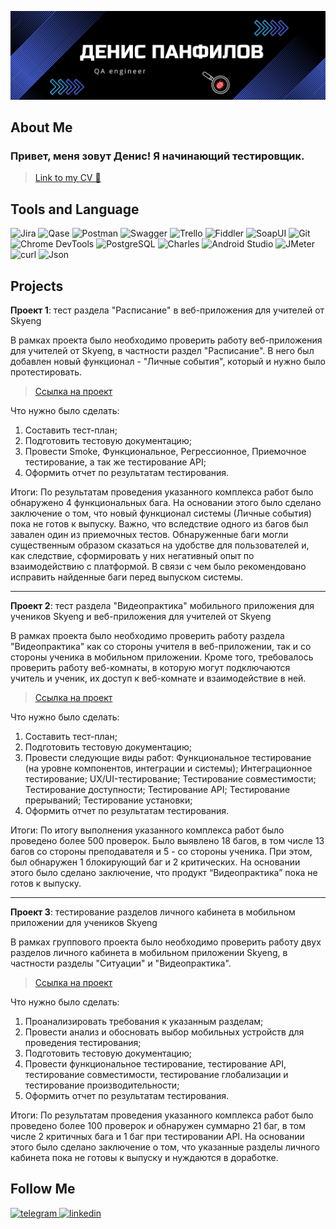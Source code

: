 ![Header](https://github.com/DenPanfilov/DenPanfilov/blob/main/assets/Header%20for%20github.png)

## About Me

### Привет, меня зовут Денис! Я начинающий тестировщик.

 >[Link to my CV 📇](https://drive.google.com/file/d/1Ehr_0VKqyYuftJ7KNpxux48KI2M0TZfm/view?usp=sharing)

## Tools and Language

![Jira](https://img.shields.io/badge/Jira-000000?style=for-the-bage&logo=jira&logoColor=0052CC)
![Qase](https://img.shields.io/badge/Qase-000000?style=for-the-bage&logo=Qase&logoColor=4F46DC)
![Postman](https://img.shields.io/badge/Postman-000000?style=for-the-bage&logo=Postman&logoColor=FF6C37)
![Swagger](https://img.shields.io/badge/Swagger-000000?style=for-the-bage&logo=Swagger&logoColor=85EA2D)
![Trello](https://img.shields.io/badge/Trello-000000?style=for-the-bage&logo=Trello&logoColor=0052CC)
![Fiddler](https://img.shields.io/badge/Fiddler-000000?style=for-the-bage&logo=Fiddler)
![SoapUI](https://img.shields.io/badge/SoapUI-000000?style=for-the-bage&logo=SoapUI)
![Git](https://img.shields.io/badge/Git-000000?style=for-the-bage&logo=Git&logoColor=F05032)
![Chrome DevTools](https://img.shields.io/badge/Chrome_DevTools-000000?style=for-the-bage&logo=ChromeDevTools)
![PostgreSQL](https://img.shields.io/badge/PostgreSQL-000000?style=for-the-bage&logo=PostgreSQL&logoColor=4169E1)
![Charles](https://img.shields.io/badge/Charles-000000?style=for-the-bage&logo=Charles&logoColor=F3F5F5)
![Android Studio](https://img.shields.io/badge/Android_Studio-000000?style=for-the-bage&logo=AndroidStudio&logoColor=3DDC84)
![JMeter](https://img.shields.io/badge/JMeter-000000?style=for-the-bage&logo=ApacheJMeter&logoColor=D22128)
![curl](https://img.shields.io/badge/curl-000000?style=for-the-bage&logo=curl&logoColor=073551)
![Json](https://img.shields.io/badge/Json-000000?style=for-the-bage&logo=Json&logoColor=545454)

## Projects

**Проект 1**: тест раздела "Расписание" в веб-приложения для учителей от Skyeng

В рамках проекта было необходимо проверить работу веб-приложения для учителей от Skyeng, в частности раздел "Расписание". В него был добавлен новый функционал - "Личные события", который и нужно было протестировать.
>[Ссылка на проект](https://docs.google.com/document/d/1DiHGMhb5PfrpUAJs19JVnShavAbMKcw7EnmVGWUhvbQ/edit?usp=sharing)


Что нужно было сделать:
<ol>
  <li>Составить тест-план;</li>
  <li>Подготовить тестовую документацию;</li>
  <li>Провести Smoke, Функциональное, Регрессионное, Приемочное тестирование, а так же тестирование API;</li>
  <li>Оформить отчет по результатам тестирования.</li>
</ol>

Итоги: По результатам проведения указанного комплекса работ было обнаружено 4 функциональных бага. На основании этого было сделано заключение о том, что новый функционал системы (Личные события) пока не готов к выпуску. Важно, что вследствие одного из багов был завален один из приемочных тестов. Обнаруженные баги могли существенным образом сказаться на удобстве для пользователей и, как следствие, сформировать у них негативный опыт по взаимодействию с платформой. В связи с чем было рекомендовано исправить найденные баги перед выпуском системы.

---

**Проект 2**: тест раздела "Видеопрактика" мобильного приложения для учеников Skyeng и веб-приложения для учителей от Skyeng

В рамках проекта было необходимо проверить работу раздела "Видеопрактика" как со стороны учителя в веб-приложении, так и со стороны ученика в мобильном приложении. Кроме того, требовалось проверить работу веб-комнаты, в которую могут подключаются учитель и ученик, их доступ к веб-комнате и взаимодействие в ней.
>[Ссылка на проект](https://luck-gong-9d0.notion.site/2ff4ff49c3a0470985aadb4562050020)

Что нужно было сделать:
<ol>
  <li>Составить тест-план;</li>
  <li>Подготовить тестовую документацию;</li>
  <li>Провести следующие виды работ: Функциональное тестирование (на уровне компонентов, интеграции и системы); Интеграционное тестирование; UX/UI-тестирование; Тестирование совместимости; Тестирование доступности; Тестирование API; Тестирование прерываний; Тестирование установки;</li>
  <li>Оформить отчет по результатам тестирования.</li>
</ol>

Итоги: По итогу выполнения указанного комплекса работ было проведено более 500 проверок. Было выявлено 18 багов, в том числе 13 багов со стороны преподавателя и 5 - со стороны ученика. При этом, был обнаружен 1 блокирующий баг и 2 критических. На основании этого было сделано заключение, что продукт “Видеопрактика” пока не готов к выпуску.

---

**Проект 3**: тестирование разделов личного кабинета в мобильном приложении для учеников Skyeng

В рамках группового проекта было необходимо проверить работу двух разделов личного кабинета в мобильном приложении Skyeng, в частности разделы "Ситуации" и "Видеопрактика".
>[Ссылка на проект](https://flying-opossum-dfc.notion.site/4-db8d2d5cabbb453fa8b8e431b5bfe771)


Что нужно было сделать:
<ol>
  <li>Проанализировать требования к указанным разделам;</li>
  <li>Провести анализ и обосновать выбор мобильных устройств для проведения тестирования;</li>
  <li>Подготовить тестовую документацию;</li>
  <li>Провести функциональное тестирование, тестирование API, тестирование совместимости, тестирование глобализации и тестирование производительности;</li>
  <li>Оформить отчет по результатам тестирования.</li>
</ol>

Итоги: По результатам проведения указанного комплекса работ было проведено более 100 проверок и обнаружен суммарно 21 баг, в том числе 2 критичных бага и 1 баг при тестировании API. На основании этого было сделано заключение о том, что указанные разделы личного кабинета пока не готовы к выпуску и нуждаются в доработке.


<!-- ## Testing Documentation  добавить примеры своих чек-листов, тест-кейсов, баг-репортов, SQL-запросов, коллекций Postman -->

## Follow Me

<div id="badges">
<a href="https://t.me/Denis_Panf" target="_blank">
  <img src="https://cdn-icons-png.flaticon.com/512/2111/2111646.png" width="35" height="35" alt="telegram" />
</a>
    <a href="https://www.linkedin.com/in/denis-panfilov-a05b09291/?locale=en_US" target="_blank">
      <img src="https://cdn-icons-png.flaticon.com/512/2504/2504799.png" width="35" height="35" alt="linkedin" />
    </a>

  </div>


<!--
**DenPanfilov/DenPanfilov** is a ✨ _special_ ✨ repository because its `README.md` (this file) appears on your GitHub profile.

Here are some ideas to get you started:

- 🔭 I’m currently working on ...
- 🌱 I’m currently learning ...
- 👯 I’m looking to collaborate on ...
- 🤔 I’m looking for help with ...
- 💬 Ask me about ...
- 📫 How to reach me: ...
- 😄 Pronouns: ...
- ⚡ Fun fact: ...
-->
